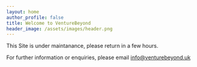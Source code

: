 ```yaml
---
layout: home
author_profile: false
title: Welcome to VentureBeyond
header_image: /assets/images/header.png
---
```


This Site is under maintanance, please return in a few hours.

For further information or enquiries, please email info@venturebeyond.uk
